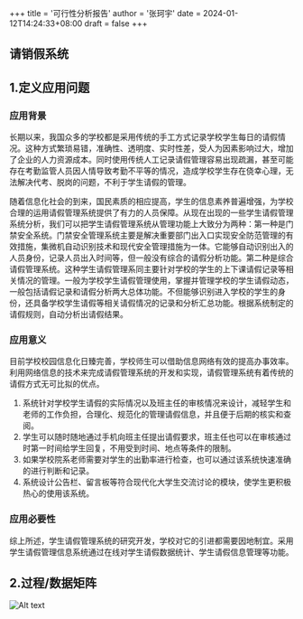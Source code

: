 +++
title = '可行性分析报告'
author = '张珂宇'
date = 2024-01-12T14:24:33+08:00
draft = false
+++
## 请销假系统
## 1.定义应用问题
### 应用背景

长期以来，我国众多的学校都是采用传统的手工方式记录学校学生每日的请假情况。这种方式繁琐易错，准确性、透明度、实时性差，受人为因素影响过大，增加了企业的人力资源成本。同时使用传统人工记录请假管理容易出现疏漏，甚至可能存在考勤监管人员因人情导致考勤不平等的情况，造成学校学生存在侥幸心理，无法解决代考、脱岗的问题，不利于学生请假的管理。
<!--more-->
随着信息化社会的到来，国民素质的相应提高，学生的信息素养普遍增强，为学校合理的运用请假管理系统提供了有力的人员保障。从现在出现的一些学生请假管理系统分析，我们可以把学生请假管理系统从管理功能上大致分为两种：第一种是门禁安全系统。门禁安全管理系统主要是解决重要部门出入口实现安全防范管理的有效措施，集微机自动识别技术和现代安全管理措施为一体。它能够自动识别出入的人员身份，记录人员出入时间等，但一般没有综合的请假分析功能。第二种是综合请假管理系统。这种学生请假管理系同主要针对学校的学生的上下课请假记录等相关情况的管理。一般为学校学生请假管理使用，掌握并管理学校的学生请假动态，一般包括请假记录和请假分析两大总体功能。不但能够识别进入学校的学生的身份，还具备学校学生请假等相关请假情况的记录和分析汇总功能。根据系统制定的请假规则，自动分析出请假结果。

### 应用意义
目前学校校园信息化日臻完善，学校师生可以借助信息网络有效的提高办事效率。利用网络信息的技术来完成请假管理系统的开发和实现，请假管理系统有着传统的请假方式无可比拟的优点。

1. 系统针对学校学生请假的实际情况以及班主任的审核情况来设计，减轻学生和老师的工作负担，合理化、规范化的管理请假信息，并且便于后期的核实和查阅。
2. 学生可以随时随地通过手机向班主任提出请假要求，班主任也可以在审核通过时第一时间给学生回复，不用受到时间、地点等条件的限制。
3. 如果学校院系老师需要对学生的出勤率进行检查，也可以通过该系统快速准确的进行判断和记录。
4. 系统设计公告栏、留言板等符合现代化大学生交流讨论的模块，使学生更积极热心的使用该系统。
### 应用必要性
综上所述，学生请假管理系统的研究开发，学校对它的引进都需要因地制宜。采用学生请假管理信息系统通过在线对学生请假数据统计、学生请假信息管理等功能。
## 2.过程/数据矩阵

![Alt text](https://i2.100024.xyz/2024/01/12/p0unwn.webp)